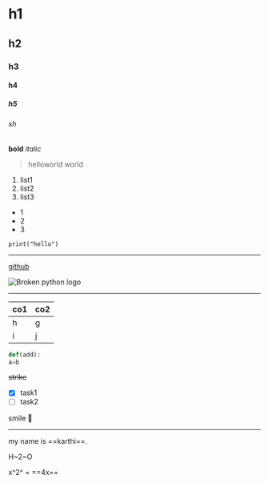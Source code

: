 # h1
## h2
### h3
#### h4
##### h5
###### sh

**bold**
*italic*

> helloworld
> world

1. list1
2. list2
3. list3

- 1
- 2
- 3

`print("hello")`

---

[github](https://github.com/karthi1048)

![Broken python logo](https://img.icons8.com/color/48/000000/python.png)

---

| co1 | co2 |
|---- | ----|
|h    | g   |
|i    | j   |


```python
def(add):
a=b
```

~~strike~~

- [x] task1
- [ ] task2

smile 🙂

---

my name is ==karthi==.

H~2~O

x^2^ = ==4x==
